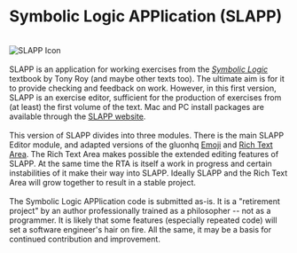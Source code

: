 # Symbolic Logic APPlication (SLAPP) #
\
![SLAPP Icon](https://tonyroyphilosophy.net/wp-content/uploads/2024/11/icon128x128-2.png) \
\
SLAPP is an application for working exercises from the [*Symbolic Logic*](https://tonyroyphilosophy.net/symbolic-logic/) textbook by Tony Roy (and maybe other texts too).
The ultimate aim is for it to provide checking and feedback on work.
However, in this first version, SLAPP is an exercise editor, sufficient for the production of exercises from (at least) the first volume of the text.
Mac and PC install packages are available through the [SLAPP website](https://tonyroyphilosophy.net/slapp/).\
\
This version of SLAPP divides into three modules.  There is the main SLAPP Editor module, and adapted versions of the gluonhq [Emoji](https://github.com/gluonhq/emoji) and [Rich Text Area](https://github.com/gluonhq/rich-text-area).
The Rich Text Area makes possible the extended editing features of SLAPP.
At the same time the RTA is itself a work in progress and certain instabilities of it make their way into SLAPP.  Ideally SLAPP and the Rich Text Area will grow together to result in a stable project. \
\
The Symbolic Logic APPlication code is submitted as-is.  It is a "retirement project" by an author professionally trained as a philosopher -- not as a programmer.
It is likely that some features (especially repeated code) will set a software engineer's hair on fire.
All the same, it may be a basis for continued contribution and improvement.
